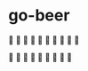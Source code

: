 # go-beer
:beer: :beer: :beer: :beer: :beer: :beer: :beer: :beer: :beer: :beer: 

:beers: :beers: :beers: :beers: :beers: :beers: :beers: :beers: :beers:
